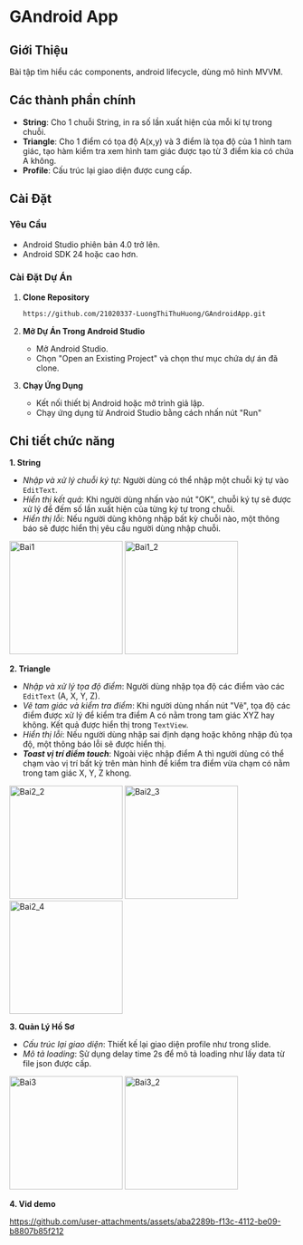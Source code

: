 # GAndroid App

## Giới Thiệu

Bài tập tìm hiểu các components, android lifecycle, dùng mô hình MVVM.

## Các thành phần chính

- **String**: Cho 1 chuỗi String, in ra số lần xuất hiện của mỗi kí tự trong chuỗi. 
- **Triangle**: Cho 1 điểm có  tọa độ A(x,y) và 3 điểm là tọa độ của 1 hình tam giác, tạo hàm kiểm tra xem hình tam giác được tạo từ 3 điểm kia có chứa A không.
- **Profile**: Cấu trúc lại giao diện được cung cấp.

## Cài Đặt

### Yêu Cầu

- Android Studio phiên bản 4.0 trở lên.
- Android SDK 24 hoặc cao hơn.

### Cài Đặt Dự Án

1. **Clone Repository**

   ```sh
   https://github.com/21020337-LuongThiThuHuong/GAndroidApp.git

2. **Mở Dự Án Trong Android Studio**

   - Mở Android Studio.
   - Chọn "Open an Existing Project" và chọn thư mục chứa dự án đã clone.

4. **Chạy Ứng Dụng**

   - Kết nối thiết bị Android hoặc mở trình giả lập.
   - Chạy ứng dụng từ Android Studio bằng cách nhấn nút "Run"

## Chi tiết chức năng

**1. String**

- _Nhập và xử lý chuỗi ký tự_: Người dùng có thể nhập một chuỗi ký tự vào `EditText`.
- _Hiển thị kết quả_: Khi người dùng nhấn vào nút "OK", chuỗi ký tự sẽ được xử lý để đếm số lần xuất hiện của từng ký tự trong chuỗi. 
- _Hiển thị lỗi_: Nếu người dùng không nhập bất kỳ chuỗi nào, một thông báo sẽ được hiển thị yêu cầu người dùng nhập chuỗi.

<img src="img/bai1_1.jpg" alt="Bai1" width="200" />  <img src="img/bai1_2.jpg" alt="Bai1_2" width="200" />

**2. Triangle**

- _Nhập và xử lý tọa độ điểm_: Người dùng nhập tọa độ các điểm vào các `EditText` (A, X, Y, Z).
- _Vẽ tam giác và kiểm tra điểm_: Khi người dùng nhấn nút "Vẽ", tọa độ các điểm được xử lý để kiểm tra điểm A có nằm trong tam giác XYZ hay không. Kết quả được hiển thị trong `TextView`.
- _Hiển thị lỗi_: Nếu người dùng nhập sai định dạng hoặc không nhập đủ tọa độ, một thông báo lỗi sẽ được hiển thị.
- **_Toast vị trí điểm touch_**: Ngoài việc nhập điểm A thì người dùng có thể chạm vào vị trí bất kỳ trên màn hình để kiểm tra điểm vừa chạm có nằm trong tam giác X, Y, Z khong.

<img src="img/bai2_2.jpg" alt="Bai2_2" width="200" /> <img src="img/bai2_3.jpg" alt="Bai2_3" width="200" /> <img src="img/bai2_4.jpg" alt="Bai2_4" width="200" />

**3. Quản Lý Hồ Sơ**

- _Cấu trúc lại giao diện_: Thiết kế lại giao diện profile như trong slide.
- _Mô tả loading_: Sử dụng delay time 2s để mô tả loading như lấy data từ file json được cấp.

<img src="img/bai3_1.jpg" alt="Bai3" width="200" /> <img src="img/bai3_2.jpg" alt="Bai3_2" width="200" />

**4. Vid demo**

https://github.com/user-attachments/assets/aba2289b-f13c-4112-be09-b8807b85f212


